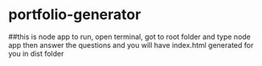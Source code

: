 # portfolio-generator
 
 
 ##this is node app
to run, open terminal, got to root folder and type node app then answer the questions and you will have index.html generated for you in dist folder
  
